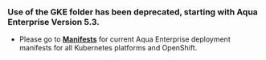 ### Use of the GKE folder has been deprecated, starting with Aqua Enterprise Version 5.3.

* Please go to [**Manifests**](https://github.com/aquasecurity/deployments/tree/5.3/orchestrators/kubernetes/manifests) for current Aqua Enterprise deployment manifests for all Kubernetes platforms and OpenShift.
